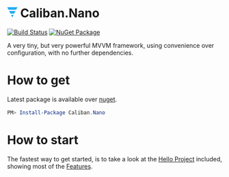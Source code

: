# ![](docs/README.png) Caliban.Nano

[![Build Status](https://img.shields.io/azure-devops/build/cuhsat/Caliban.Nano/3?logo=azuredevops&logoColor=white&style=for-the-badge&colorB=44CC11)](https://dev.azure.com/cuhsat/Caliban.Nano)
[![NuGet Package](https://img.shields.io/nuget/v/Caliban.Nano.svg?logo=nuget&logoColor=white&style=for-the-badge&colorB=44CC11)](https://www.nuget.org/packages/Caliban.Nano)

A very tiny, but very powerful MVVM framework, using convenience over configuration, with no further dependencies.

# How to get

Latest package is available over [nuget](https://www.nuget.org/packages/Caliban.Nano).

```powershell
PM> Install-Package Caliban.Nano
```

# How to start

The fastest way to get started, is to take a look at the [Hello Project](samples/Caliban.Nano.Hello/) included, showing most of the [Features](docs/README.md).
